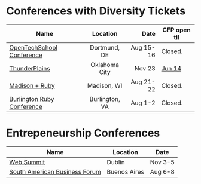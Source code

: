 # Conferences with Diversity Tickets

| Name                                  | Location       | Date      | CFP open til          | 
| ------------------------------------- |:--------------:| ---------:| --------------------- |
| [OpenTechSchool Conference][ots]      | Dortmund, DE   | Aug 15-16 | Closed.               |
| [ThunderPlains][thunder]              | Oklahoma City  | Nov 23    | [Jun 14][thunder-cfp] |
| [Madison + Ruby][madruby]             | Madison, WI    | Aug 21-22 | Closed.               |
| [Burlington Ruby Conference][burling] | Burlington, VA | Aug 1-2   | Closed.               |

[ots]: https://otsconf.com
[thunder]: http://thunderplainsconf.com/
[thunder-cfp]: http://cfp.thunderplainsconf.com/
[madruby]: http://madisonpl.us/ruby/
[burling]: http://www.burlingtonrubyconference.com/

# Entrepeneurship Conferences

| Name                                  | Location     | Date    |
| ------------------------------------- | ------------ | ------- |
| [Web Summit][web]                     | Dublin       | Nov 3-5 |
| [South American Business Forum][sabf] | Buenos Aires | Aug 6-8 |

[web]: https://websummit.net/
[sabf]: http://www.sabf.org.ar/
